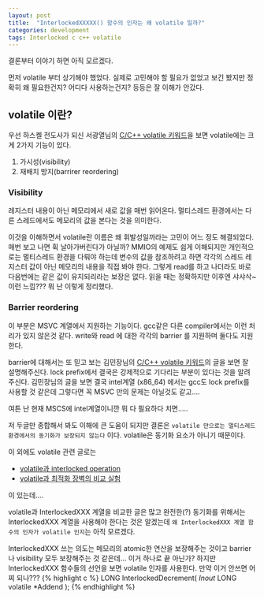 ```yaml
---
layout: post
title:  "InterlockedXXXXX() 함수의 인자는 왜 volatile 일까?"
categories: development
tags: Interlocked c c++ volatile
---
```

결론부터 이야기 하면 아직 모르겠다.

먼저 volatile 부터 상기해야 했었다. 실제로 고민해야 할 필요가 없었고 보긴 봤지만 정확히 왜 필요한건지? 어디다 사용하는건지? 등등은 잘 이해가 안갔다.

## volatile 이란?
우선 하스켈 전도사가 되신 서광열님의 [C/C++ volatile 키워드](http://skyul.tistory.com/337)을 보면 volatile에는 크게 2가지 기능이 있다.

1. 가시성(visibility)
2. 재배치 방지(barrirer reordering)

### Visibility
레지스터 내용이 아닌 메모리에서 새로 값을 매번 읽어온다. 멀티스레드 환경에서는 다른 스레드에서도 메모리의 값을 본다는 것을 의미한다.

이것을 이해하면서 volatile란 이름은 왜 휘발성일까라는 고민이 어느 정도 해결되었다. 매번 보고 나면 휙 날아가버린다가 아닐까? MMIO의 예제도 쉽게 이해되지만 개인적으로는 멀티스레드 환경을 다뤄야 하는데 변수의 값을 참조하려고 하면 각각의 스레드 레지스터 값이 아닌 메모리의 내용을 직접 봐야 한다. 그렇게 read를 하고 나더라도 바로 다음번에는 같은 값이 유지되리라는 보장은 없다. 읽을 때는 정확하지만 이후엔 샤샤삭~ 이런 느낌??? 뭐 난 이렇게 정리했다.

### Barrier reordering
이 부분은 MSVC 계열에서 지원하는 기능이다. gcc같은 다른 compiler에서는 이런 처리가 있지 않은것 같다. write와 read 에 대한 각각의 barrier 를 지원하며 둘다도 지원한다.

barrier에 대해서는 또 믿고 보는 김민장님의 [C/C++ volatile 키워드](http://egloos.zum.com/minjang/v/2274079)의 글을 보면 잘 설명해주신다. lock prefix에서 결국은 강제적으로 기다리는 부분이 있다는 것을 알려주신다. 김민장님의 글을 보면 결국 intel계열 (x86_64) 에서는 gcc도 lock prefix를 사용할 것 같은데 그렇다면 꼭 MSVC 만의 문제는 아닐것도 같고....

여튼 난 현재 MSCS에 intel계열이니깐 뭐 다 필요하다 치면.....

저 두글만 종합해서 봐도 이해에 큰 도움이 되지만 결론은 `volatile 만으로는 멀티스레드환경에서의 동기화가 보장되지 않는다` 이다. volatile은 동기화 요소가 아니기 때문이다.


이 외에도 volatile 관련 글로는

* [volatile과 interlocked operation](http://lacti.me/2011/08/02/volatile-interlocked-operation/)
* [volatile과 최적화 장벽의 비교 실험](https://kldp.org/node/104910)

이 있는데....

volatile과 InterlockedXXX 계열을 비교한 글은 많고 완전한(?) 동기화를 위해서는 InterlockedXXX 계열을 사용해야 한다는 것은 알겠는데 `왜 InterlockedXXX 계열 함수의 인자가 volatile 인지`는 아직 모르겠다.

InterlockedXXX 쓰는 의도는 메모리의 atomic한 연산을 보장해주는 것이고 barrier 나 visibility 모두 보장해주는 것 같은데... 이거 하나로 끝 아닌가? 하지만 InterlockedXXX 함수들의 선언을 보면 volatile 인자를 사용한다. 만약 이거 안쓰면 어찌 되나???
{% highlight c %}
LONG InterlockedDecrement(
  _Inout_ LONG volatile *Addend
);
{% endhighlight %}
